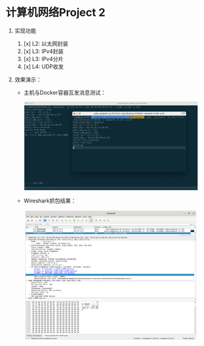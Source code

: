 # 计算机网络Project 2

1. 实现功能
   1. [x] L2: 以太网封装
   2. [x] L3: IPv4封装
   3. [x] L3: IPv4分片
   4. [x] L4: UDP收发

2. 效果演示：

   - 主机与Docker容器互发消息测试：

     ![](2.png)

   - Wireshark抓包结果：

     ![](1.png)
